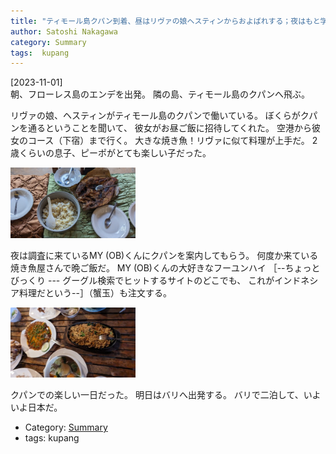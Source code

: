 ```yaml
---
title: "ティモール島クパン到着、昼はリヴァの娘ヘスティンからおよばれする；夜はもと学生のMY (OB)くんとフーユンハイと焼き魚をたべる ---ヘスティンの息子、ピーポ（2歳）が不思議で可愛いかった"
author: Satoshi Nakagawa
category: Summary
tags:  kupang
---
```


[2023-11-01]  
 朝、フローレス島のエンデを出発。
隣の島、ティモール島のクパンへ飛ぶ。

 リヴァの娘、ヘスティンがティモール島のクパンで働いている。
ぼくらがクパンを通るということを聞いて、
彼女がお昼ご飯に招待してくれた。
空港から彼女のコース（下宿）まで行く。
大きな焼き魚！リヴァに似て料理が上手だ。
2歳くらいの息子、ピーポがとても楽しい子だった。

<a href="/pict/2023-11-01-ikan.jpg">
<img src="/pict/2023-11-01-ikan.jpg" alt="" width="200"/></a>

 夜は調査に来ているMY (OB)くんにクパンを案内してもらう。
何度か来ている焼き魚屋さんで晩ご飯だ。
MY (OB)くんの大好きなフーユンハイ
［--ちょっとびっくり --- グーグル検索でヒットするサイトのどこでも、
これがインドネシア料理だという--］（蟹玉）も注文する。

<a href="/pict/2023-11-01-fooyonghai.jpg">
<img src="/pict/2023-11-01-fooyonghai.jpg" alt="" width="200"/></a>

 クパンでの楽しい一日だった。
明日はバリへ出発する。
バリで二泊して、いよいよ日本だ。

- Category: [Summary](/categories.html#Summary)
- tags:  kupang
